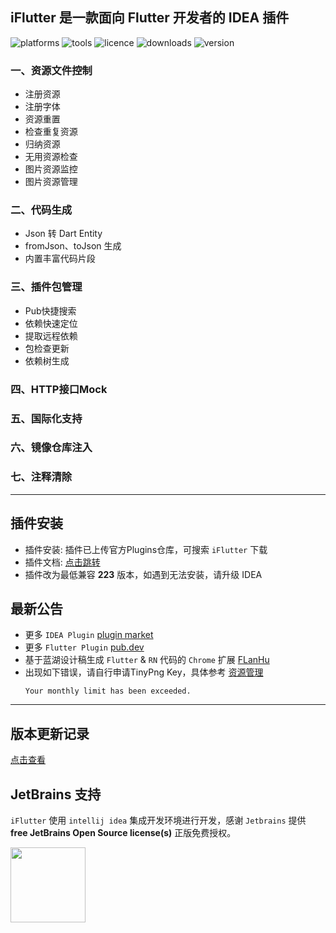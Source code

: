 ## iFlutter 是一款面向 Flutter 开发者的 IDEA 插件

![platforms](https://img.shields.io/badge/platforms-macos%20%7C%20windows%20%7C%20linux-blue)
![tools](https://img.shields.io/badge/idea-intellij_IDEA%20%7C%20AndroidStudio-blue)
![licence](https://img.shields.io/badge/licence-MIT-blue)
![downloads](https://img.shields.io/jetbrains/plugin/d/18457)
![version](https://img.shields.io/jetbrains/plugin/v/18457)

### 一、资源文件控制

- 注册资源
- 注册字体
- 资源重置
- 检查重复资源
- 归纳资源
- 无用资源检查
- 图片资源监控
- 图片资源管理

### 二、代码生成

- Json 转 Dart Entity
- fromJson、toJson 生成
- 内置丰富代码片段

### 三、插件包管理

- Pub快捷搜索
- 依赖快速定位
- 提取远程依赖
- 包检查更新
- 依赖树生成

### 四、HTTP接口Mock

### 五、国际化支持

### 六、镜像仓库注入

### 七、注释清除

---

## 插件安装

- 插件安装: 插件已上传官方Plugins仓库，可搜索 `iFlutter` 下载
- 插件文档: [点击跳转](https://yanglang116.github.io/iFlutter)
- 插件改为最低兼容 **223** 版本，如遇到无法安装，请升级 IDEA

## 最新公告

- 更多 `IDEA Plugin` [plugin market](https://plugins.jetbrains.com/vendor/7b7d4de7-b78a-4773-9256-7fed831fd6bd)
- 更多 `Flutter Plugin` [pub.dev](https://pub.dev/publishers/iflutter.toolu.cn/packages)
- 基于蓝湖设计稿生成 `Flutter` & `RN` 代码的 `Chrome` 扩展  [FLanHu](https://github.com/YangLang116/FLanHu)
- 出现如下错误，请自行申请TinyPng
  Key，具体参考 [资源管理](https://yanglang116.github.io/iFlutter/content/chapter-1/part-9.html)
  ```
  Your monthly limit has been exceeded.
  ```

---

## 版本更新记录

[点击查看](https://github.com/YangLang116/iFlutter/blob/main/CHANGELOG.md)

## JetBrains 支持

`iFlutter` 使用 `intellij idea` 集成开发环境进行开发，感谢 `Jetbrains` 提供 **free JetBrains Open Source license(s)**
正版免费授权。

<a href="https://www.jetbrains.com/?from=iFlutter" target="_blank">
  <img src="https://resources.jetbrains.com/storage/products/company/brand/logos/jb_beam.svg" width="120" align="middle"/>
</a>
